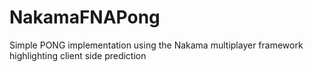 # NakamaFNAPong
Simple PONG implementation using the Nakama multiplayer framework highlighting client side prediction 
